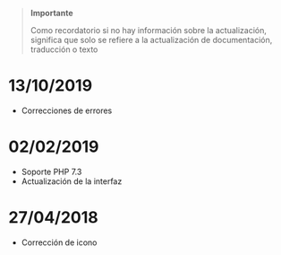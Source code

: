 >**Importante**
>
>Como recordatorio si no hay información sobre la actualización, significa que solo se refiere a la actualización de documentación, traducción o texto

# 13/10/2019

- Correcciones de errores

# 02/02/2019

- Soporte PHP 7.3
- Actualización de la interfaz

# 27/04/2018

- Corrección de icono
